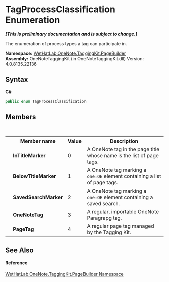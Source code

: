 # TagProcessClassification Enumeration
 _**\[This is preliminary documentation and is subject to change.\]**_

The enumeration of process types a tag can participate in.

**Namespace:**&nbsp;<a href="56352230-71f2-f4b7-63a8-983965663af5.md">WetHatLab.OneNote.TaggingKit.PageBuilder</a><br />**Assembly:**&nbsp;OneNoteTaggingKit (in OneNoteTaggingKit.dll) Version: 4.0.8135.22136

## Syntax

**C#**<br />
``` C#
public enum TagProcessClassification
```


## Members
&nbsp;<table><tr><th></th><th>Member name</th><th>Value</th><th>Description</th></tr><tr><td /><td target="F:WetHatLab.OneNote.TaggingKit.PageBuilder.TagProcessClassification.InTitleMarker">**InTitleMarker**</td><td>0</td><td>A OneNote tag in the page title whose name is the list of page tags.</td></tr><tr><td /><td target="F:WetHatLab.OneNote.TaggingKit.PageBuilder.TagProcessClassification.BelowTitleMarker">**BelowTitleMarker**</td><td>1</td><td>A OneNote tag marking a `one:OE` element containing a list of page tags.</td></tr><tr><td /><td target="F:WetHatLab.OneNote.TaggingKit.PageBuilder.TagProcessClassification.SavedSearchMarker">**SavedSearchMarker**</td><td>2</td><td>A OneNote tag marking a `one:OE` element containing a saved search.</td></tr><tr><td /><td target="F:WetHatLab.OneNote.TaggingKit.PageBuilder.TagProcessClassification.OneNoteTag">**OneNoteTag**</td><td>3</td><td>A regular, importable OneNote Paragrapg tag.</td></tr><tr><td /><td target="F:WetHatLab.OneNote.TaggingKit.PageBuilder.TagProcessClassification.PageTag">**PageTag**</td><td>4</td><td>A regular page tag managed by the Tagging Kit.</td></tr></table>

## See Also


#### Reference
<a href="56352230-71f2-f4b7-63a8-983965663af5.md">WetHatLab.OneNote.TaggingKit.PageBuilder Namespace</a><br />